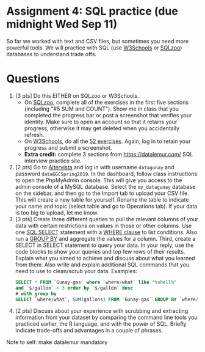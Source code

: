 # Assignment 4: SQL practice (due midnight Wed Sep 11) 

So far we worked with text and CSV files, but sometimes you need more powerful tools. We will practice with SQL (use [W3Schools](https://www.w3schools.com/sql/) or [SQLzoo](https://sqlzoo.net/)) databases to understand trade offs.

# Questions

1. [3 pts] Do this EITHER on SQLzoo or W3Schools. 
    - On [SQLzoo](https://sqlzoo.net/), complete  all of the exercises in the first five sections (including "#5 SUM and COUNT"). Show me in class that you completed the progress bar or post a screenshot that verifies your identity. Make sure to open an account so that it retains your progress, otherwise it may get deleted when you accidentally refresh. 
    - On [W3Schools](https://www.w3schools.com/sql/), do all the [52 exercises](https://www.w3schools.com/sql/exercise.asp?filename=exercise_select1). Again, log in to retain your progress and submit a screenshot.
    - **Extra credit:** complete 3 sections from  https://datalemur.com/ SQL interview practice site.
1. [2 pts] Go to [Altervista](https://en.altervista.org/) and log in with username `datagunay` and password `dataGGCSpring2019`.  In the dashboard, follow class instructions to open the PhpMyAdmin  console. This will give you access to the admin console of a MySQL  database. Select the `my_datagunay`  database on the sidebar, and then go to the Import tab to upload your  CSV file. This will create a new table for yourself. Rename the table to   indicate your name and topic (select table and go to Operations tab). If your data is too big to upload, let me know.  
1. [3 pts] Create three different queries to pull the relevant columns of your data with   certain restrictions on values in those or other columns. Use one [SQL SELECT](https://www.w3schools.com/sql/sql_select.asp) statement with a [WHERE clause](https://sqlzoo.net/wiki/SELECT_basics) to list conditions. Also run a [GROUP BY](https://sqlzoo.net/wiki/SUM_and_COUNT) and aggregate the values for a column. Third, create a SELECT in SELECT statement to query your data. In your reply, use the code blocks to show your  queries and top few rows of their results. Explain what you aimed to achieve and discuss about what you  learned from them.  Also write and explain additional SQL commands that you need to use to clean/scrub your data. Examples:
    ```SQL
    SELECT * FROM `Gunay-gas` where `where/what` like "%shell%"
    and `$/gallon` > 3 order by `$/gallon` desc
    # with group by
    SELECT `where/what`, SUM(gallons) FROM `Gunay-gas` GROUP BY `where/what`
    ```
3. [2 pts] Discuss   about your experience with scrubbing and extracting information from   your dataset by comparing the command line tools you practiced earlier, the R language, and with the power of SQL. Briefly indicate trade-offs and advantages in a couple of phrases.

Note to self: make datalemur mandatory
